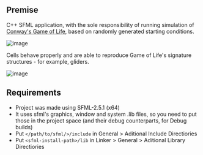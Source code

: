 ## Premise

C++ SFML application, with the sole responsibility of running simulation of [Conway's Game of Life](https://en.wikipedia.org/wiki/Conway%27s_Game_of_Life), based on randomly generated starting conditions.

![image](https://user-images.githubusercontent.com/72386943/166153709-8d4bc1e7-ba85-4c18-9f23-6edd3218aa4a.png)

Cells behave properly and are able to reproduce Game of Life's signature structures - for example, gliders.

![image](https://user-images.githubusercontent.com/72386943/166153727-2f299c57-fe90-415d-aca7-775499ee8e5c.png)

## Requirements

- Project was made using SFML-2.5.1 (x64)
- It uses sfml's graphics, window and system .lib files, so you need to put those in the project space (and their debug counterparts, for Debug builds)
- Put `</path/to/sfml/>/include` in General > Aditional Include Directiories
- Put `<sfml-install-path>/lib` in Linker > General > Aditional Library Directiories
